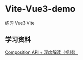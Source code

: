 # Vite-Vue3-demo

练习 Vue3 Vite

## 学习资料

[Composition API + 深度解读（视频）](https://www.bilibili.com/video/BV1my4y1m7sz)
